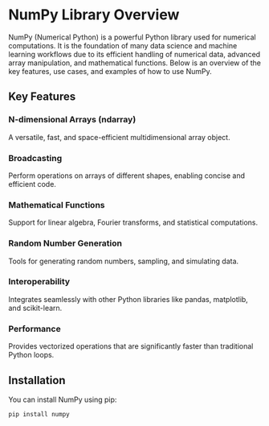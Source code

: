 # NumPy Library Overview

NumPy (Numerical Python) is a powerful Python library used for numerical computations. It is the foundation of many data science and machine learning workflows due to its efficient handling of numerical data, advanced array manipulation, and mathematical functions. Below is an overview of the key features, use cases, and examples of how to use NumPy.

## Key Features

### N-dimensional Arrays (ndarray)

A versatile, fast, and space-efficient multidimensional array object.

### Broadcasting

Perform operations on arrays of different shapes, enabling concise and efficient code.

### Mathematical Functions

Support for linear algebra, Fourier transforms, and statistical computations.

### Random Number Generation

Tools for generating random numbers, sampling, and simulating data.

### Interoperability

Integrates seamlessly with other Python libraries like pandas, matplotlib, and scikit-learn.

### Performance

Provides vectorized operations that are significantly faster than traditional Python loops.

## Installation

You can install NumPy using pip:

```bash
pip install numpy
```


